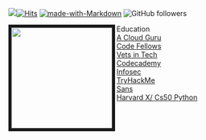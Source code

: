 ![](https://komarev.com/ghpvc/?username=jinman36&style=flat&color=6cc644)[![Hits](https://hits.seeyoufarm.com/api/count/incr/badge.svg?url=https%3A%2F%2Fgithub.com%2Fjinman36&count_bg=%2379C83D&title_bg=%23555555&icon=react.svg&icon_color=%23E7E7E7&title=hits&edge_flat=true)](https://hits.seeyoufarm.com) [![made-with-Markdown](https://img.shields.io/badge/Made%20with-Markdown-6cc644.svg)](http://commonmark.org) ![GitHub followers](https://img.shields.io/github/followers/jinman36.svg?style=social&label=Follow&maxAge=2592000&color=6cc644)

<img align="left" src="https://jinman36.github.io/jinman36/img/SFlogo.jpg" width="200" border="6cc644">


Education <br>
[A Cloud Guru](https://acloudguru.com) <br>
[Code Fellows](https://www.codefellows.org/) <br>
[Vets in Tech](https://vetsintech.co/) <br>
[Codecademy](https://www.codecademy.com/learn) <br>
[Infosec](https://www.infosecinstitute.com/) <br>
[TryHackMe](https://www.tryhackme.com/) <br>
[Sans](https://www.sans.org/cyber-security-courses/hacker-techniques-incident-handling/) <br>
[Harvard X/ Cs50 Python](https://learning.edx.org/course/course-v1:HarvardX+CS50P+Python/home) <br>



</br>

<!-- Credit to the following for the help with setting up the above:
https://github.com/AL0YSI0US
https://github.com/Ashutosh00710 -->
